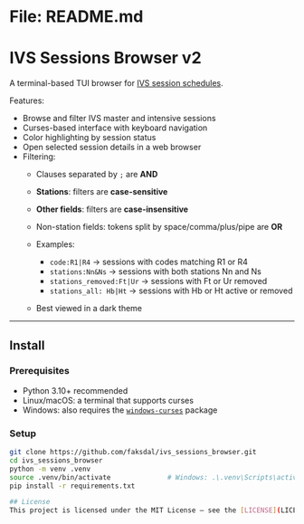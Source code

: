 
# File: README.md
# IVS Sessions Browser v2

A terminal-based TUI browser for [IVS session schedules](https://ivscc.gsfc.nasa.gov/sessions/).

Features:
- Browse and filter IVS master and intensive sessions
- Curses-based interface with keyboard navigation
- Color highlighting by session status
- Open selected session details in a web browser
- Filtering:
  - Clauses separated by `;` are **AND**
  - **Stations**: filters are **case-sensitive**
  - **Other fields**: filters are **case-insensitive**
  - Non-station fields: tokens split by space/comma/plus/pipe are **OR**
  - Examples:
    - `code:R1|R4` → sessions with codes matching R1 or R4
    - `stations:Nn&Ns` → sessions with both stations Nn and Ns
    - `stations_removed:Ft|Ur` → sessions with Ft or Ur removed
    - `stations_all: Hb|Ht` → sessions with Hb or Ht active or removed
  
  - Best viewed in a dark theme

---

## Install

### Prerequisites
- Python 3.10+ recommended
- Linux/macOS: a terminal that supports curses
- Windows: also requires the [`windows-curses`](https://pypi.org/project/windows-curses/) package

### Setup

```bash
git clone https://github.com/faksdal/ivs_sessions_browser.git
cd ivs_sessions_browser
python -m venv .venv
source .venv/bin/activate              # Windows: .\.venv\Scripts\activate
pip install -r requirements.txt

## License
This project is licensed under the MIT License – see the [LICENSE](LICENSE) file for details.
